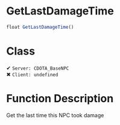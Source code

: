 # GetLastDamageTime
```js
float GetLastDamageTime()
```
# Class
✔ `Server: CDOTA_BaseNPC`  
✖ `Client: undefined`  

# Function Description
Get the last time this NPC took damage

